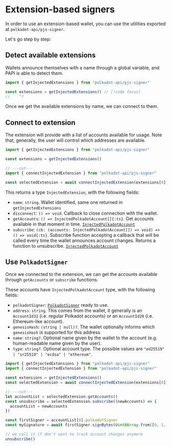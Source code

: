 # Extension-based signers

In order to use an extension-based wallet, you can use the utilities exported at `polkadot-api/pjs-signer`.

Let's go step by step:

## Detect available extensions

Wallets announce themselves with a name through a global variable, and PAPI is able to detect them.

```ts twoslash
import { getInjectedExtensions } from "polkadot-api/pjs-signer"

const extensions = getInjectedExtensions() // [!code focus]
//    ^?
```

Once we get the available extensions by name, we can connect to them.

## Connect to extension

The extension will provide with a list of accounts available for usage. Note that, generally, the user will control which addresses are available.

```ts twoslash
import { getInjectedExtensions } from "polkadot-api/pjs-signer"

const extensions = getInjectedExtensions()

// ---cut---
import { connectInjectedExtension } from "polkadot-api/pjs-signer"

const selectedExtension = await connectInjectedExtension(extensions[0]) // [!code focus]
```

This returns a type `InjectedExtension`, with the following fields:

- `name`: `string`. Wallet identified, same one returned in `getInjectedExtensions`
- `disconnect`: `() => void`. Callback to close connection with the wallet.
- `getAccounts`: `() => InjectedPolkadotAccount[]{:ts}`. Get accounts available in that moment in time. [`InjectedPolkadotAccount`](/signers/extensions#use-polkadotsigner)
- `subscribe`: `(cb: (accounts: InjectedPolkadotAccount[]) => void) => () => void{:ts}`. Subscribe function accepting a callback that will be called every time the wallet announces account changes. Returns a function to unsubscribe. [`InjectedPolkadotAccount`](/signers/extensions#use-polkadotsigner)

## Use `PolkadotSigner`

Once we connected to the extension, we can get the accounts available through `getAccounts` or `subscribe` functions.

These accounts have `InjectedPolkadotAccount` type, with the following fields:

- `polkadotSigner`: [`PolkadotSigner`](/signers/polkadot-signer) ready to use.
- `address`: `string`. This comes from the wallet, it generally is an `AccountId32` (i.e. regular Polkadot accounts) or an `AccountId20` (i.e. Ethereum-like account).
- `genesisHash`: `(string | null)?`. The wallet optionally informs which `genesisHash` is supported for this address.
- `name`: `string?`. Optional name given by the wallet to the account (e.g. human-readable name given by the user).
- `type`: `string?`. Optional account type. The possible values are `"ed25519" | "sr25519" | "ecdsa" | "ethereum"`.

```ts twoslash
import { getInjectedExtensions } from "polkadot-api/pjs-signer"
import { connectInjectedExtension } from "polkadot-api/pjs-signer"

const extensions = getInjectedExtensions()
const selectedExtension = await connectInjectedExtension(extensions[0])

// ---cut---
let accountList = selectedExtension.getAccounts()
const unsubscribe = selectedExtension.subscribe((newAccounts) => {
  accountList = newAccounts
})

const firstSigner = accountList[0].polkadotSigner
const mySignature = await firstSigner.signBytes(Uint8Array.from([0, 1, 2, 3]))

// we call it if don't want to track account changes anymore
unsubscribe()
```

